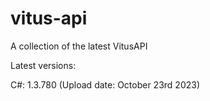 # vitus-api
A collection of the latest VitusAPI


Latest versions:

C#: 1.3.780 (Upload date: October 23rd 2023)
